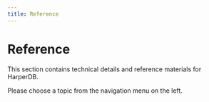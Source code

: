 ```yaml
---
title: Reference
---
```


# Reference

This section contains technical details and reference materials for HarperDB.

Please choose a topic from the navigation menu on the left.
